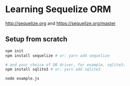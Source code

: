# Learning Sequelize ORM

<http://sequelize.org> and <https://sequelize.org/master>

## Setup from scratch

```bash
npm init
npm install sequelize # or: yarn add sequelize

# and your choice of DB driver, for example, sqlite3:
npm install sqlite3 # or: yarn add sqlite3

node example.js
```
